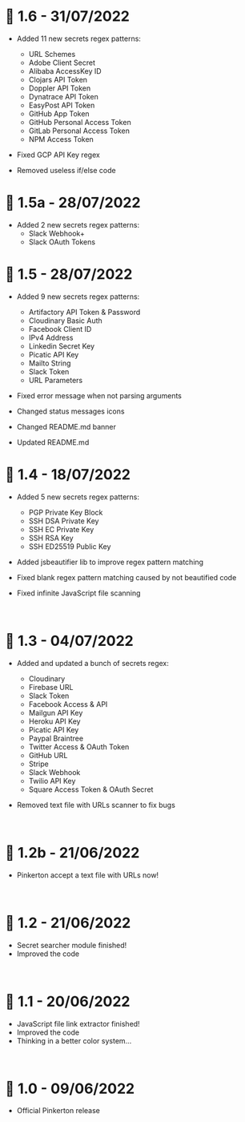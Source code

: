 # 🎉 1.6 - 31/07/2022
- Added 11 new secrets regex patterns:
    - URL Schemes
    - Adobe Client Secret
    - Alibaba AccessKey ID
    - Clojars API Token
    - Doppler API Token
    - Dynatrace API Token
    - EasyPost API Token
    - GitHub App Token
    - GitHub Personal Access Token
    - GitLab Personal Access Token
    - NPM Access Token

- Fixed GCP API Key regex
- Removed useless if/else code

# 🎉 1.5a - 28/07/2022
- Added 2 new secrets regex patterns:
    - Slack Webhook+
    - Slack OAuth Tokens

# 🎉 1.5 - 28/07/2022
- Added 9 new secrets regex patterns:
    - Artifactory API Token & Password
    - Cloudinary Basic Auth
    - Facebook Client ID
    - IPv4 Address
    - Linkedin Secret Key
    - Picatic API Key
    - Mailto String
    - Slack Token
    - URL Parameters

- Fixed error message when not parsing arguments
- Changed status messages icons
- Changed README.md banner
- Updated README.md

# 🎉 1.4 - 18/07/2022
- Added 5 new secrets regex patterns:
    - PGP Private Key Block
    - SSH DSA Private Key
    - SSH EC Private Key
    - SSH RSA Key
    - SSH ED25519 Public Key

- Added jsbeautifier lib to improve regex pattern matching
- Fixed blank regex pattern matching caused by not beautified code
- Fixed infinite JavaScript file scanning

<br>

# 🎉 1.3 - 04/07/2022
- Added and updated a bunch of secrets regex:
    - Cloudinary
    - Firebase URL
    - Slack Token
    - Facebook Access & API
    - Mailgun API Key
    - Heroku API Key
    - Picatic API Key
    - Paypal Braintree
    - Twitter Access & OAuth Token
    - GitHub URL
    - Stripe
    - Slack Webhook
    - Twilio API Key
    - Square Access Token & OAuth Secret

- Removed text file with URLs scanner to fix bugs

<br>

# 🎉 1.2b - 21/06/2022
- Pinkerton accept a text file with URLs now!

<br>

# 🎉 1.2 - 21/06/2022
- Secret searcher module finished!
- Improved the code

<br>

# 🎉 1.1 - 20/06/2022
- JavaScript file link extractor finished!
- Improved the code
- Thinking in a better color system...

<br>

# 🎉 1.0 - 09/06/2022
- Official Pinkerton release
